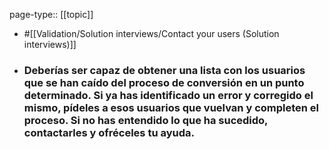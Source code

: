 page-type:: [[topic]]

- #[[Validation/Solution interviews/Contact your users (Solution interviews)]]

- ### Deberías ser capaz de obtener una lista con los usuarios que se han caído del proceso de conversión en un punto determinado. Si ya has identificado un error y corregido el mismo, pídeles a esos usuarios que vuelvan y completen el proceso. Si no has entendido lo que ha sucedido, contactarles y ofréceles tu ayuda.




